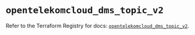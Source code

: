 # `opentelekomcloud_dms_topic_v2`

Refer to the Terraform Registry for docs: [`opentelekomcloud_dms_topic_v2`](https://registry.terraform.io/providers/opentelekomcloud/opentelekomcloud/1.36.38/docs/resources/dms_topic_v2).
